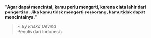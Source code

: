 "**Agar dapat mencintai, kamu perlu mengerti, karena cinta lahir dari pengertian. Jika kamu tidak mengerti seseorang, kamu tidak dapat mencintainya.**"

> ~ _By Priska Devina_  
Penulis dari Indonesia
